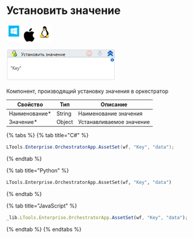 # Установить значение

![](<../../../../.gitbook/assets/image (100) (1) (1) (1) (1) (1) (203).png>)

![](<../../../../.gitbook/assets/image (305).png>)

Компонент, производящий установку значения в оркестратор

| Свойство       | Тип    | Описание                 |
| -------------- | ------ | ------------------------ |
| Наименование\* | String | Наименование значения    |
| Значение\*     | Object | Устанавливаемое значение |

{% tabs %}
{% tab title="C#" %}
```csharp
LTools.Enterprise.OrchestratorApp.AssetSet(wf, "Key", "data");
```
{% endtab %}

{% tab title="Python" %}
```python
LTools.Enterprise.OrchestratorApp.AssetSet(wf, "Key", "data")
```
{% endtab %}

{% tab title="JavaScript" %}
```javascript
_lib.LTools.Enterprise.OrchestratorApp.AssetSet(wf, "Key", "data");
```
{% endtab %}
{% endtabs %}
